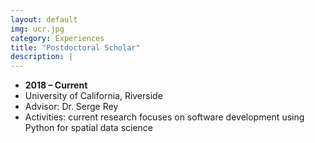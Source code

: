 ```yaml
---
layout: default
img: ucr.jpg
category: Experiences
title: "Postdoctoral Scholar"
description: |
---
```



* __2018 – Current__
* University of California, Riverside
* Advisor: Dr. Serge Rey
* Activities: ​current research focuses on software development using Python for spatial data science
